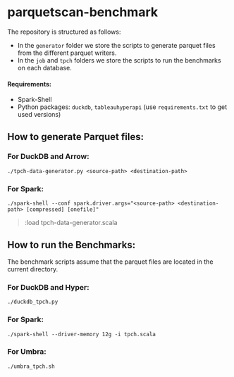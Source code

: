 # parquetscan-benchmark

The repository is structured as follows:
- In the `generator` folder we store the scripts to generate parquet files from the different parquet writers. 
- In the `job` and `tpch` folders we store the scripts to run the benchmarks on each database.

#### Requirements:

- Spark-Shell
- Python packages: `duckdb`, `tableauhyperapi` (use `requirements.txt` to get used versions)

## How to generate Parquet files:
### For DuckDB and Arrow:
```
./tpch-data-generator.py <source-path> <destination-path>
```

### For Spark:
```
./spark-shell --conf spark.driver.args="<source-path> <destination-path> [compressed] [onefile]"
```
> :load tpch-data-generator.scala

## How to run the Benchmarks:
The benchmark scripts assume that the parquet files are located in the current directory.
### For DuckDB and Hyper:
```
./duckdb_tpch.py
```

### For Spark:
```
./spark-shell --driver-memory 12g -i tpch.scala
```

### For Umbra:
```
./umbra_tpch.sh
